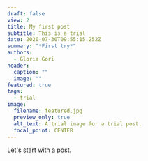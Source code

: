 ```yaml
---
draft: false
view: 2
title: My first post
subtitle: This is a trial
date: 2020-07-30T09:55:15.252Z
summary: "*First try*"
authors:
  - Gloria Gori
header:
  caption: ""
  image: ""
featured: true
tags:
  - trial
image:
  filename: featured.jpg
  preview_only: true
  alt_text: A trial image for a trial post.
  focal_point: CENTER
---
```

Let's start with a post.